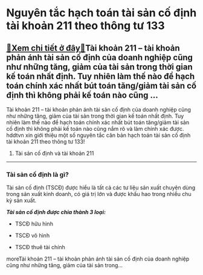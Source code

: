 Nguyên tắc hạch toán tài sản cố định tài khoản 211 theo thông tư 133
====================================================================

[:gift:Xem chi tiết ở đây:gift:](https://hddtvn.com/nguyen-tac-hach-toan-tai-san-co-dinh-tai-khoan-211-theo-thong-tu-133/)Tài khoản 211 – tài khoản phản ánh tài sản cố định của doanh nghiệp cũng như những tăng, giảm của tài sản trong thời gian kế toán nhất định. Tuy nhiên làm thế nào để hạch toán chính xác nhất bút toán tăng/giảm tài sản cố định thì không phải kế toán nào cũng …
-------------------------------------------------------------------------------------------------------------------------------------------------------------------------------------------------------------------------------------------------------------------

Tài khoản 211 – tài khoản phản ánh tài sản cố định của doanh nghiệp cũng như những tăng, giảm của tài sản trong thời gian kế toán nhất định. Tuy nhiên làm thế nào để hạch toán chính xác nhất bút toán tăng/giảm tài sản cố định thì không phải kế toán nào cũng nắm rõ và làm chính xác được. hddtvn xin giới thiệu một số nguyên tắc căn bản hạch toán tài sản cố định tài khoản 211 theo thông tư 133!


1. Tài sản cố định và tài khoản 211
-----------------------------------


### Tài sản cố định là gì?


Tài sản cố định (TSCĐ) được hiểu là tất cả các tư liệu sản xuất chuyên dùng trong sản xuất kinh doanh, có giá trị lớn và được khấu hao trong nhiều chu kỳ sản xuất.


***Tài sản cố định được chia thành 3 loại:***




* TSCĐ hữu hình

* TSCĐ vô hình

* TSCĐ thuê tài chính



moreTài khoản 211 – tài khoản phản ánh tài sản cố định của doanh nghiệp cũng như những tăng, giảm của tài sản trong…

